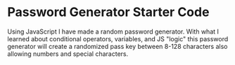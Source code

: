 # Password Generator Starter Code

Using JavaScript I have made a random password generator. With what I learned about conditional operators, variables, and JS "logic" this password generator will create a randomized pass key between 8-128 characters also allowing numbers and special characters.